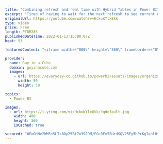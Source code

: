 ```yaml
---
title: "Combining refresh and real time with Hybrid Tables in Power BI"
excerpt: "Tired of having to wait for the next refresh to see current data in your Power BI Report? Hybrid Tables is here to help you! Patrick looks at how you can use this feature to have an imported table that uses DirectQuery for the most recent data that hasn't been imported yet. BANANAS!  Announcement Blog:"
originalUrl: https://youtube.com/watch?v=HckuKYlx8kk
type: video
price: Free
length: PT8M28S
publishedDateTime: 2022-01-13T16:00:07Z
heat: 53

featuredContent: "<iframe width=\"800\" height=\"500\" frameborder=\"0\" src=\"https://www.youtube.com/embed/HckuKYlx8kk\" allow=\"accelerometer; autoplay; encrypted-media; gyroscope; picture-in-picture\" allowfullscreen></iframe>"

provider:
  name: Guy in a Cube
  domain: guyinacube.com
  images:
    - url: https://everyday-cc.github.io/powerbi/assets/images/organizations/guyinacube.com-50x50.jpg
      width: 50
      height: 50

topics:
  - Power BI

images:
  - url: https://i.ytimg.com/vi/HckuKYlx8kk/hqdefault.jpg
    width: 480
    height: 360
    isCached: true

secured: "0EoOHNe2WM5n5LTz8Oy25Bf7o39JDM/EGe0Fm5BUrdSQV25Ey5hPrKgIqhlH+mwTzpkTQnODclUwa+urznnMZCa3BHGDlpKAtQwPr1oPHPRHWReMTYfARxsJGtlutay9Q97lTGqJ8GicwdC4Sz2+f4mDwnt05gN/FZV7+AuI3vDhsIGrAddnVYckzQr5FuVQ++HO/Ppj4ehg4pXWWD26tUmi8bAxBnOeTSJCrPKgamXLVso+cS8YxzFJdrqvirjnRmFLqFw7XlExhKK5dwmCwHJRGVz3xHTiJ55GDqJyLaxzOMtxl0dQIAQyZk2BJJ3nqHbmwz1YLY9ILuVVjh9IZNJuEPPUL2YAGHZaTOJhZqfpghyqqs652FSZkCVzu/s8PZlSgzsZ5tlH+cmUhyRKiaUGzZRdQsgPRtnyuG9wERY=;p2Rsn/kScOpW1ZT9Kdl7dQ=="
---
```


